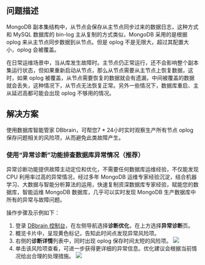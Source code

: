 
## 问题描述
MongoDB 副本集结构中，从节点会保存从主节点同步过来的数据日志，这种方式和 MySQL 数据库的 bin-log 主从复制的方式类似，MongoDB 采用的是根据 oplog 来从主节点同步数据到从节点。但是 oplog 不是无限大，超过其配置大小，oplog 会被覆盖。

在日常运维场景中，当从库发生故障时。主节点仍正常运行，还不会影响整个副本集运行状态，但如果重新启动从节点，那么从节点需要从主节点上恢复数据，这时，如果 oplog 被覆盖，从节点需要恢复的数据就会有遗漏，中间被覆盖的数据就会丢失，这种情况下，从节点无法恢复正常。另外一些情况下，数据库重启、主从延迟高都可能会出现 oplog 不够用的情况。

## 解决方案
使用数据库智能管家 DBbrain，可帮您7 * 24小时实时观察生产所有节点 oplog 保存问题相关的风险项，从而避免此类故障产生。

### 使用“异常诊断”功能排查数据库异常情况（推荐）
异常诊断功能提供故障主动定位和优化，不需要任何数据库运维经验，不仅能发现 CPU 利用率过高的异常情况，经过多年 MongoDB 运维专家经验沉淀，结合机器学习、大数据与智能分析算法的运用，快速复制资深数据库专家经验，赋能您的数据库，智能运维 MongoDB 数据库，几乎可以实时发现 MongoDB 生产数据库中所有的异常与故障问题。

操作步骤及示例如下：
1. 登录 [DBbrain 控制台](https://console.cloud.tencent.com/dbbrain/slow-sql)，在左侧导航选择**诊断优化**，在上方选择**异常诊断**页。
2. 概览卡片中，呈现黄色标记，告知此时间点发现异常风险项。
3. 右侧的**诊断详情**列表中，同时出现 oplog 保存时间太短的风险项。
![](https://qcloudimg.tencent-cloud.cn/raw/8fbf6ffd897b8f0416f16b92fca4fd58.png)
4. 单击该风险项查看，可进一步获得更详细的异常信息。优化建议会根据当前情况给出合理的处理措施。
![](https://qcloudimg.tencent-cloud.cn/raw/8eb22b8827498a9dd37823afd1bfe850.png)
